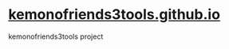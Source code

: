 # [kemonofriends3tools.github.io](https://kemonofriends3tools.github.io/)

kemonofriends3tools project

